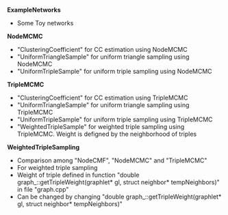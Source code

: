 **ExampleNetworks**
- Some Toy networks

**NodeMCMC**
- "ClusteringCoefficient" for CC estimation using NodeMCMC
- "UniformTriangleSample" for uniform triangle sampling using NodeMCMC
- "UniformTripleSample" for uniform triple sampling using NodeMCMC

**TripleMCMC**
- "ClusteringCoefficient" for CC estimation using TripleMCMC
- "UniformTriangleSample" for uniform triangle sampling using TripleMCMC
- "UniformTripleSample" for uniform triple sampling using TripleMCMC
- "WeightedTripleSample" for weighted triple sampling using TripleMCMC. Weight is defigned by the neighborhood of triples

**WeightedTripleSampling**
- Comparison among "NodeCMF", "NodeMCMC" and "TripleMCMC"
- For weighted triple sampling 
- Weight of triple defined in function "double graph_::getTripleWeight(graphlet* gl, struct neighbor* tempNeighbors)" in file "graph.cpp"
- Can be changed by changing "double graph_::getTripleWeight(graphlet* gl, struct neighbor* tempNeighbors)"